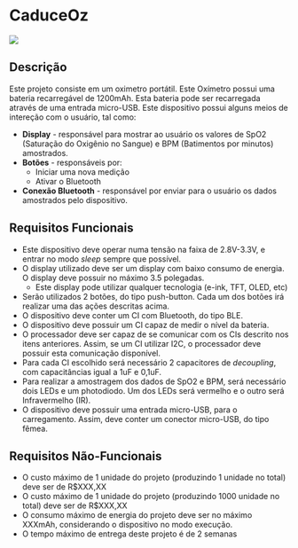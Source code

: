 # CaduceOz
![](https://github.com/tenoriomatheus/ECOM047_2017.2/blob/master/atividades/04_Oximetro/logo.png)

## Descrição

Este projeto consiste em um oximetro portátil. Este Oxímetro possui uma bateria recarregável de 1200mAh. Esta bateria pode ser recarregada através de uma entrada micro-USB. Este dispositivo possui alguns meios de intereção com o usuário, tal como:
* **Display** - responsável para mostrar ao usuário os valores de SpO2 (Saturação do Oxigênio no Sangue) e BPM (Batimentos por minutos) amostrados.
* **Botões** - responsáveis por:
    * Iniciar uma nova medição
    * Ativar o Bluetooth
* **Conexão Bluetooth** - responsável por enviar para o usuário os dados amostrados pelo dispositivo.

## Requisitos Funcionais

* Este dispositivo deve operar numa tensão na faixa de 2.8V-3.3V, e entrar no modo _sleep_ sempre que possível.
* O display utilizado deve ser um display com baixo consumo de energia. O display deve possuir no máximo 3.5 polegadas.
    * Este display pode utilizar qualquer tecnologia (e-ink, TFT, OLED, etc)
* Serão utilizados 2 botões, do tipo push-button. Cada um dos botões irá realizar uma das ações descritas acima.
* O dispositivo deve conter um CI com Bluetooth, do tipo BLE.
* O dispositivo deve possuir um CI capaz de medir o nível da bateria.
* O processador deve ser capaz de se comunicar com os CIs descrito nos itens anteriores. Assim, se um CI utilizar I2C, o processador deve possuir esta comunicação disponível.
* Para cada CI escolhido será necessário 2 capacitores de _decoupling_, com capacitâncias igual a 1uF e 0,1uF.
* Para realizar a amostragem dos dados de SpO2 e BPM, será necessário dois LEDs e um photodiodo. Um dos LEDs será vermelho e o outro será Infravermelho (IR).
* O dispositivo deve possuir uma entrada micro-USB, para o carregamento. Assim, deve conter um conector micro-USB, do tipo fêmea.

## Requisitos Não-Funcionais

* O custo máximo de 1 unidade do projeto (produzindo 1 unidade no total) deve ser de R$XXX,XX
* O custo máximo de 1 unidade do projeto (produzindo 1000 unidade no total) deve ser de R$XXX,XX
* O consumo máximo de energia do projeto deve ser no máximo XXXmAh, considerando o dispositivo no modo execução.
* O tempo máximo de entrega deste projeto é de 2 semanas
